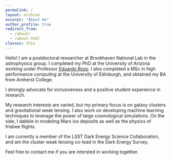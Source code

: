 ```yaml
---
permalink: /
layout: archive
excerpt: "About me"
author_profile: true
redirect_from: 
  - /about/
  - /about.html
classes: thin
---
```

Hello! I am a postdoctoral researcher at Brookhaven National Lab in the astrophysics group. I completed my PhD at the University of Arizona working under Professor [Eduardo Rozo](http://w3.physics.arizona.edu/people/eduardo-rozo). I also completed a MSc in high performance computing at the University of Edinburgh, and obtained my BA from Amherst College.

I strongly advocate for inclusiveness and a positive student experience in research.

My research interests are varied, but my primary focus is on galaxy clusters and gravitational weak lensing. I also work on developing machine learning techniques to leverage the power of large cosmological simulations. On the side, I dabble in modeling Mars ice deposits as well as the physics of frisbee flights.

I am currently a member of the LSST Dark Energy Science Collaboration, and am the cluster weak lensing co-lead in the Dark Energy Survey.

Feel free to contact me if you are intersted in working together.